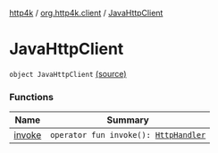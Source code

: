 [http4k](../../index.md) / [org.http4k.client](../index.md) / [JavaHttpClient](./index.md)

# JavaHttpClient

`object JavaHttpClient` [(source)](https://github.com/http4k/http4k/blob/master/http4k-core/src/main/kotlin/org/http4k/client/JavaHttpClient.kt#L12)

### Functions

| Name | Summary |
|---|---|
| [invoke](invoke.md) | `operator fun invoke(): `[`HttpHandler`](../../org.http4k.core/-http-handler.md) |
